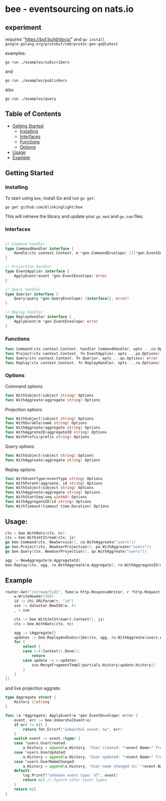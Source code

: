 # bee - eventsourcing on nats.io

## experiment 

requires "https://buf.build/docs/" and `go install google.golang.org/protobuf/cmd/protoc-gen-go@latest`


examples:

`go run ./examples/subscribers`

and

`go run ./examples/publishers`

also 

`go run ./examples/query`


## Table of Contents

  - [Getting Started](#getting-started)
    - [Installing](#installing)
	- [Interfaces](#interfaces)
	- [Functions](#functions)
	- [Options](#options)
  - [Usage](#usage)
  - [Example](#example)
## Getting Started

### Installing 

To start using `bee`, install Go and run `go get`:
```sh
go get github.com/blinkinglight/bee
```

This will retrieve the library and update your `go.mod` and `go.sum` files.

### Interfaces 

```go

// Command handler
type CommandHandler interface {
	Handle(ctx context.Context, m *gen.CommandEnvelope) ([]*gen.EventEnvelope, error)
}

// Projection handler
type EventApplier interface {
	ApplyEvent(event *gen.EventEnvelope) error
}

// Query handler
type Querier interface {
	Query(query *gen.QueryEnvelope) (interface{}, error)
}

// Replay handler
type ReplayHandler interface {
	ApplyEvent(m *gen.EventEnvelope) error
}
```


### Functions

```go
func Command(ctx context.Context, handler CommandHandler, opts ...co.Options)
func Project(ctx context.Context, fn EventApplier, opts ...po.Options) error 
func Query(ctx context.Context, fn Querier, opts ...qo.Options) error 	
func Replay(ctx context.Context, fn ReplayHandler, opts ...ro.Options)
```

### Options

Command options
```go
func WithSubject(subject string) Options
func WithAggreate(aggregate string) Options
```

Projection options
```go
func WithSubject(subject string) Options
func WithDurable(name string) Options
func WithAggreate(aggregate string) Options
func WithAggrateID(aggregateID string) Options 
func WithPrefix(prefix string) Options
```

Query options
```go
func WithSubject(subject string) Options 
func WithAggreate(aggregate string) Options
```

Replay options
```go
func WithEventType(eventType string) Options
func WithParent(aggreate, id string) Options 
func WithSubject(subject string) Options
func WithAggreate(aggregate string) Options
func WithStartSeq(seq uint64) Options
func WithAggregateID(id string) Options
func WithTimeout(timeout time.Duration) Options
```



## Usage: 

```go
ctx = bee.WithNats(ctx, nc)
ctx = bee.WithJetStream(ctx, js)
go bee.Command(ctx, NewService(), co.WithAggreate("users"))
go bee.Project(ctx, NewUserProjection(), po.WithAggreate("users"))
go bee.Query(ctx, NewUserProjection(), qo.WithAggreate("users"))
```

```go
agg := NewAggregate(m.AggregateId)
bee.Replay(ctx, agg, ro.WithAggreate(m.Aggregate), ro.WithAggregateID(m.AggregateId))
```

## Example

```go 
router.Get("/stream/{id}", func(w http.ResponseWriter, r *http.Request) {
    w.WriteHeader(200)
    id := chi.URLParam(r, "id")
    sse := datastar.NewSSE(w, r)
    _ = sse

    ctx := bee.WithJetStream(r.Context(), js)
    ctx = bee.WithNats(ctx, nc)

    agg := &Aggregate{}
    updates := bee.ReplayAndSubscribe(ctx, agg, ro.WithAggreate(users.Aggregate), ro.WithAggregateID(id))
    for {
        select {
        case <-r.Context().Done():
            return
        case update := <-updates:
            sse.MergeFragmentTempl(partials.History(update.History))
        }
    }
})
```

and live projection aggrate: 

```go
type Aggregate struct {
	History []string
}

func (a *Aggregate) ApplyEvent(e *gen.EventEnvelope) error {
	event, err := bee.UnmarshalEvent(e)
	if err != nil {
		return fmt.Errorf("unmarshal event: %w", err)
	}
	switch event := event.(type) {
	case *users.UserCreated:
		a.History = append(a.History, "User created: "+event.Name+" from "+event.Country)
	case *users.UserUpdated:
		a.History = append(a.History, "User updated: "+event.Name+" from "+event.Country)
	case *users.UserNameChanged:
		a.History = append(a.History, "User name changed to: "+event.Name)
	default:
		log.Printf("unknown event type: %T", event)
		return nil // Ignore other event types
	}
	return nil
}
```